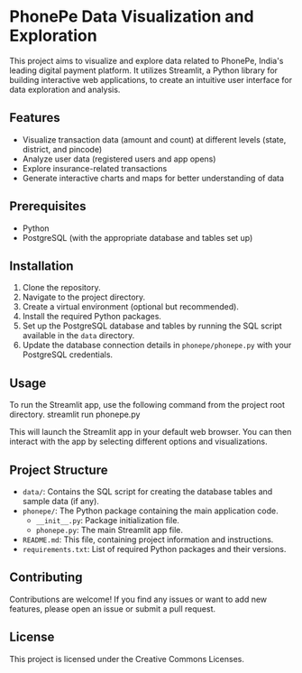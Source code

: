 # PhonePe Data Visualization and Exploration

This project aims to visualize and explore data related to PhonePe, India's leading digital payment platform. It utilizes Streamlit, a Python library for building interactive web applications, to create an intuitive user interface for data exploration and analysis.

## Features

- Visualize transaction data (amount and count) at different levels (state, district, and pincode)
- Analyze user data (registered users and app opens)
- Explore insurance-related transactions
- Generate interactive charts and maps for better understanding of data

## Prerequisites

- Python
- PostgreSQL (with the appropriate database and tables set up)

## Installation

1. Clone the repository.
2. Navigate to the project directory.
3. Create a virtual environment (optional but recommended).
4. Install the required Python packages.
5. Set up the PostgreSQL database and tables by running the SQL script available in the `data` directory.
6. Update the database connection details in `phonepe/phonepe.py` with your PostgreSQL credentials.

## Usage

To run the Streamlit app, use the following command from the project root directory.
streamlit run phonepe.py

This will launch the Streamlit app in your default web browser. You can then interact with the app by selecting different options and visualizations.

## Project Structure
- `data/`: Contains the SQL script for creating the database tables and sample data (if any).
- `phonepe/`: The Python package containing the main application code.
  - `__init__.py`: Package initialization file.
  - `phonepe.py`: The main Streamlit app file.
- `README.md`: This file, containing project information and instructions.
- `requirements.txt`: List of required Python packages and their versions.

## Contributing

Contributions are welcome! If you find any issues or want to add new features, please open an issue or submit a pull request.

## License

This project is licensed under the Creative Commons Licenses.


   
